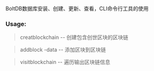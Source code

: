  BoltDB数据库安装、创建、更新、查看，CLI命令行工具的使用

### Usage:
 > creatblockchain -- 创建包含创世区块的区块链 
 
 > addblock -data -- 添加区块到区块链
 
 > visitblockchain -- 遍历输出区块链信息
